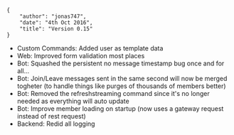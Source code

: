     {
        "author": "jonas747",
        "date": "4th Oct 2016",
        "title": "Version 0.15"
    }

 - Custom Commands: Added user as template data
 - Web: Improved form validation most places
 - Bot: Squashed the persistent no message timestamp bug once and for all...
 - Bot: Join/Leave messages sent in the same second will now be merged togheter (to handle things like purges of thousands of members better)
 - Bot: Removed the refreshstreaming command since it's no longer needed as everything will auto update
 - Bot: Improve member loading on startup (now uses a gateway request instead of rest request)
 - Backend: Redid all logging
